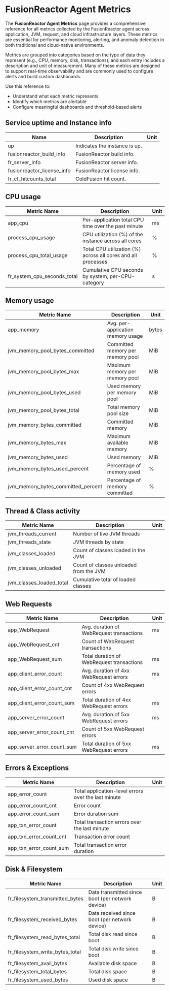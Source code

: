 

# FusionReactor Agent Metrics

The **FusionReactor Agent Metrics** page provides a comprehensive reference for all metrics collected by the FusionReactor agent across application, JVM, request, and cloud infrastructure layers. These metrics are essential for performance monitoring, alerting, and anomaly detection in both traditional and cloud-native environments.

Metrics are grouped into categories based on the type of data they represent (e.g., CPU, memory, disk, transactions), and each entry includes a description and unit of measurement. Many of these metrics are designed to support real-time observability and are commonly used to configure alerts and build custom dashboards.


Use this reference to:

* Understand what each metric represents
* Identify which metrics are alertable
* Configure meaningful dashboards and threshold-based alerts


## Service uptime and Instance info

| Name                         | Description                          | Unit | 
| ---------------------------- | ---------------------------- | ---- |
| up                           | Indicates the instance is up. |      |      
| fusionreactor\_build\_info   | FusionReactor build info.    |      |        
| fr\_server\_info             | FusionReactor server info.   |      |      
| fusionreactor\_license\_info | FusionReactor license info.  |      |     
| fr\_cf\_hitcounts\_total     | ColdFusion hit count.        |      |            

## CPU usage

| Metric Name                     | Description                                                  | Unit |
| ------------------------------- | ------------------------------------------------------------ | ---- |
| app\_cpu                        | Per-application total CPU time over the past minute         | ms   |
| process\_cpu\_usage             | CPU utilization (%) of the instance across all cores         | %    |
| process\_cpu\_total\_usage      | Total CPU utilization (%) across all cores and all processes | %    |
| fr\_system\_cpu\_seconds\_total | Cumulative CPU seconds by system, per-CPU-category           | s    |


## Memory usage

| Metric Name                            | Description                       | Unit  |
| -------------------------------------- | --------------------------------- | ----- |
| app\_memory                            | Avg. per-application memory usage | bytes |           
| jvm\_memory\_pool\_bytes\_committed    | Committed memory per memory pool  | MiB   |
| jvm\_memory\_pool\_bytes\_max          | Maximum memory per memory pool    | MiB   |
| jvm\_memory\_pool\_bytes\_used         | Used memory per memory pool       | MiB   |
| jvm\_memory\_pool\_bytes\_total        | Total memory pool size            | MiB   |
| jvm\_memory\_bytes\_committed          | Committed memory                  | MiB   |
| jvm\_memory\_bytes\_max                | Maximum available memory          | MiB   |
| jvm\_memory\_bytes\_used               | Used memory                       | MiB   |
| jvm\_memory\_bytes\_used\_percent      | Percentage of memory used         | %     |
| jvm\_memory\_bytes\_committed\_percent | Percentage of memory committed    | %     |

## Thread & Class activity

| Metric Name                 | Description                            | Unit |
| --------------------------- | -------------------------------------- | ---- |
| jvm\_threads\_current       | Number of live JVM threads             |      |
| jvm\_threads\_state         | JVM threads by state                   |      |
| jvm\_classes\_loaded        | Count of classes loaded in the JVM     |      |
| jvm\_classes\_unloaded      | Count of classes unloaded from the JVM |      |
| jvm\_classes\_loaded\_total | Cumulative total of loaded classes     |      |

## Web Requests

| Metric Name                    | Description                               | Unit |
| ------------------------------ | ----------------------------------------- | ---- |
| app\_WebRequest                | Avg. duration of WebRequest transactions  | ms   |
| app\_WebRequest\_cnt           | Count of WebRequest transactions          |      |
| app\_WebRequest\_sum           | Total duration of WebRequest transactions | ms   |
| app\_client\_error\_count      | Avg. duration of 4xx WebRequest errors    | ms   |
| app\_client\_error\_count\_cnt | Count of 4xx WebRequest errors            |      |
| app\_client\_error\_count\_sum | Total duration of 4xx WebRequest errors   | ms   |
| app\_server\_error\_count      | Avg. duration of 5xx WebRequest errors    | ms   |
| app\_server\_error\_count\_cnt | Count of 5xx WebRequest errors            |      |
| app\_server\_error\_count\_sum | Total duration of 5xx WebRequest errors   | ms   |
 

##  Errors & Exceptions

| Metric Name                 | Description                                         | Unit |
| --------------------------- | --------------------------------------------------- | ---- |
| app\_error\_count           | Total application-level errors over the last minute |      |
| app\_error\_count\_cnt      | Error count                                         |      |
| app\_error\_count\_sum      | Error duration sum                                  |      |
| app\_txn\_error\_count      | Total transaction errors over the last minute       |      |
| app\_txn\_error\_count\_cnt | Transaction error count                             |      |
| app\_txn\_error\_count\_sum | Total transaction error duration                    |      |

 	
## Disk & Filesystem

| Metric Name                         | Description                                      | Unit |
| ----------------------------------- | ------------------------------------------------ | ---- |
| fr\_filesystem\_transmitted\_bytes  | Data transmitted since boot (per network device) | B    |
| fr\_filesystem\_received\_bytes     | Data received since boot (per network device)    | B    |
| fr\_filesystem\_read\_bytes\_total  | Total disk read since boot                       | B    |
| fr\_filesystem\_write\_bytes\_total | Total disk write since boot                      | B    |
| fr\_filesystem\_avail\_bytes        | Available disk space                             | B    |
| fr\_filesystem\_total\_bytes        | Total disk space                                 | B    |
| fr\_filesystem\_used\_bytes         | Used disk space                                  | B    |

